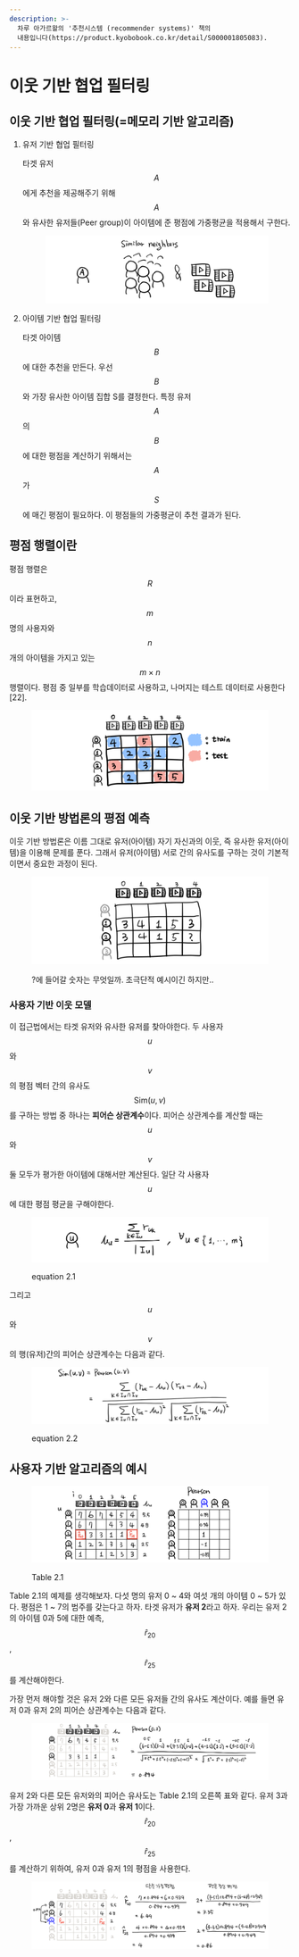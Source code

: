 ```yaml
---
description: >-
  차루 아가르왈의 '추천시스템 (recommender systems)' 책의
  내용입니다(https://product.kyobobook.co.kr/detail/S000001805083).
---
```


# 이웃 기반 협업 필터링

## 이웃 기반 협업 필터링(=메모리 기반 알고리즘)

1.  유저 기반 협업 필터링

    타겟 유저 $$A$$에게 추천을 제공해주기 위해 $$A$$와 유사한 유저들(Peer group)이 아이템에 준 평점에 가중평균을 적용해서 구한다.



    <figure><img src="../.gitbook/assets/image (1) (2) (1).png" alt=""><figcaption></figcaption></figure>


2.  아이템 기반 협업 필터링

    타겟 아이템 $$B$$에 대한 추천을 만든다. 우선 $$B$$와 가장 유사한 아이템 집합 S를 결정한다. 특정 유저 $$A$$의 $$B$$에 대한 평점을 계산하기 위해서는 $$A$$가 $$S$$에 매긴 평점이 필요하다. 이 평점들의 가중평균이 추천 결과가 된다.

## 평점 행렬이란

평점 행렬은 $$R$$이라 표현하고, $$m$$명의 사용자와 $$n$$개의 아이템을 가지고 있는 $$m\times n$$ 행렬이다. 평점 중 일부를 학습데이터로 사용하고, 나머지는 테스트 데이터로 사용한다\[22].

<figure><img src="../.gitbook/assets/image (13).png" alt=""><figcaption></figcaption></figure>

## 이웃 기반 방법론의 평점 예측

이웃 기반 방법론은 이름 그대로 유저(아이템) 자기 자신과의 이웃, 즉 유사한 유저(아이템)을 이용해 문제를 푼다. 그래서 유저(아이템) 서로 간의 유사도를 구하는 것이 기본적이면서 중요한 과정이 된다.

<figure><img src="../.gitbook/assets/image (4) (3) (1).png" alt=""><figcaption><p>?에 들어갈 숫자는 무엇일까. 초극단적 예시이긴 하지만..</p></figcaption></figure>

### 사용자 기반 이웃 모델

이 접근법에서는 타겟 유저와 유사한 유저를 찾아야한다. 두 사용자 $$u$$와 $$v$$의 평점 벡터 간의 유사도 $$\text{Sim}(u, v)$$를 구하는 방법 중 하나는 **피어슨 상관계수**이다. 피어슨 상관계수를 계산할 때는 $$u$$와 $$v$$ 둘 모두가 평가한 아이템에 대해서만 계산된다. 일단 각 사용자 $$u$$에 대한 평점 평균을 구해야한다.

<figure><img src="../.gitbook/assets/image (16).png" alt=""><figcaption><p>equation 2.1</p></figcaption></figure>

그리고 $$u$$와 $$v$$의 행(유저)간의 피어슨 상관계수는 다음과 같다.

<figure><img src="../.gitbook/assets/image (4) (3).png" alt=""><figcaption><p>equation 2.2</p></figcaption></figure>

## 사용자 기반 알고리즘의 예시

<figure><img src="../.gitbook/assets/image (15) (1).png" alt=""><figcaption><p>Table 2.1</p></figcaption></figure>

Table 2.1의 예제를 생각해보자. 다섯 명의 유저 0 \~ 4와 여섯 개의 아이템 0 \~ 5가 있다. 평점은 1 \~ 7의 범주를 갖는다고 하자. 타겟 유저가 **유저 2**라고 하자. 우리는 유저 2의 아이템 0과 5에 대한 예측, $$\hat{r}_{20}$$, $$\hat{r}_{25}$$를 계산해야한다.

가장 먼저 해야할 것은 유저 2와 다른 모든 유저들 간의 유사도 계산이다. 예를 들면 유저 0과 유저 2의 피어슨 상관계수는 다음과 같다.

<figure><img src="../.gitbook/assets/image (6).png" alt=""><figcaption></figcaption></figure>

유저 2와 다른 모든 유저와의 피어슨 유사도는 Table 2.1의 오른쪽 표와 같다. 유저 3과 가장 가까운 상위 2명은 **유저 0**과 **유저 1**이다. $$\hat{r}_{20}$$, $$\hat{r}_{25}$$를 계산하기 위하여, 유저 0과 유저 1의 평점을 사용한다.

<figure><img src="../.gitbook/assets/image (8).png" alt=""><figcaption></figcaption></figure>

